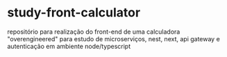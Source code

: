 # study-front-calculator
repositório para realização do front-end de uma calculadora "overengineered" para estudo de microserviços, nest, next, api gateway e autenticação em ambiente node/typescript
